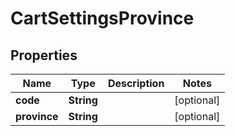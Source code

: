 

# CartSettingsProvince


## Properties

| Name | Type | Description | Notes |
|------------ | ------------- | ------------- | -------------|
|**code** | **String** |  |  [optional] |
|**province** | **String** |  |  [optional] |



